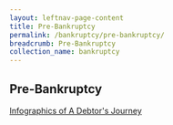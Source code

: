 ```yaml
---
layout: leftnav-page-content
title: Pre-Bankruptcy
permalink: /bankruptcy/pre-bankruptcy/
breadcrumb: Pre-Bankruptcy
collection_name: bankruptcy
---
```

Pre-Bankruptcy
---

[Infographics of A Debtor's Journey ](/files/ADebtorsJourney.pdf/) <br>
